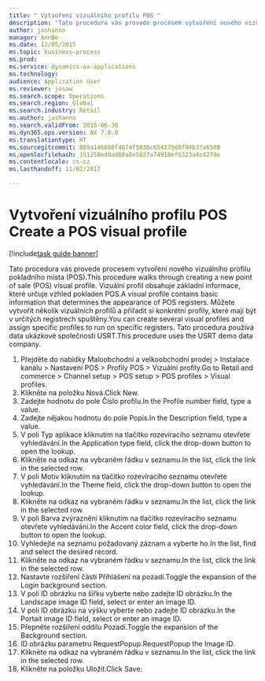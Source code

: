 ```yaml
--- 
title: " Vytvoření vizuálního profilu POS "
description: "Tato procedura vás provede procesem vytvoření nového vizuálního profilu pokladního místa (POS)."
author: jashanno
manager: AnnBe
ms.date: 12/05/2015
ms.topic: business-process
ms.prod: 
ms.service: dynamics-ax-applications
ms.technology: 
audience: Application User
ms.reviewer: josaw
ms.search.scope: Operations
ms.search.region: Global
ms.search.industry: Retail
ms.author: jashanno
ms.search.validFrom: 2016-06-30
ms.dyn365.ops.version: AX 7.0.0
ms.translationtype: HT
ms.sourcegitcommit: 809a1466b0f4674f503bc654175d8f94b37a6508
ms.openlocfilehash: 151250ed0ad68a0e5827a74918ef6323a4c4279e
ms.contentlocale: cs-cz
ms.lasthandoff: 11/02/2017

---
```

# <a name="create-a-pos-visual-profile"></a><span data-ttu-id="87825-103"> Vytvoření vizuálního profilu POS </span><span class="sxs-lookup"><span data-stu-id="87825-103">Create a POS visual profile</span></span> 

[!include[task guide banner](../includes/task-guide-banner.md)]

<span data-ttu-id="87825-104">Tato procedura vás provede procesem vytvoření nového vizuálního profilu pokladního místa (POS).</span><span class="sxs-lookup"><span data-stu-id="87825-104">This procedure walks through creating a new point of sale (POS) visual profile.</span></span> <span data-ttu-id="87825-105">Vizuální profil obsahuje základní informace, které určuje vzhled pokladen POS.</span><span class="sxs-lookup"><span data-stu-id="87825-105">A visual profile contains basic information that determines the appearance of POS registers.</span></span> <span data-ttu-id="87825-106">Můžete vytvořit několik vizuálních profilů a přiřadit si konkrétní profily, které mají být v určitých registrech spuštěny.</span><span class="sxs-lookup"><span data-stu-id="87825-106">You can create several visual profiles and assign specific profiles to run on specific registers.</span></span> <span data-ttu-id="87825-107">Tato procedura používá data ukázkové společnosti USRT.</span><span class="sxs-lookup"><span data-stu-id="87825-107">This procedure uses the USRT demo data company.</span></span>

1. <span data-ttu-id="87825-108">Přejděte do nabídky Maloobchodní a velkoobchodní prodej > Instalace kanálu > Nastavení POS > Profily POS > Vizuální profily.</span><span class="sxs-lookup"><span data-stu-id="87825-108">Go to Retail and commerce > Channel setup > POS setup > POS profiles > Visual profiles.</span></span>
2. <span data-ttu-id="87825-109">Klikněte na položku Nová.</span><span class="sxs-lookup"><span data-stu-id="87825-109">Click New.</span></span>
3. <span data-ttu-id="87825-110">Zadejte hodnotu do pole Číslo profilu.</span><span class="sxs-lookup"><span data-stu-id="87825-110">In the Profile number field, type a value.</span></span>
4. <span data-ttu-id="87825-111">Zadejte nějakou hodnotu do pole Popis.</span><span class="sxs-lookup"><span data-stu-id="87825-111">In the Description field, type a value.</span></span>
5. <span data-ttu-id="87825-112">V poli Typ aplikace kliknutím na tlačítko rozevíracího seznamu otevřete vyhledávání.</span><span class="sxs-lookup"><span data-stu-id="87825-112">In the Application type field, click the drop-down button to open the lookup.</span></span>
6. <span data-ttu-id="87825-113">Klikněte na odkaz na vybraném řádku v seznamu.</span><span class="sxs-lookup"><span data-stu-id="87825-113">In the list, click the link in the selected row.</span></span>
7. <span data-ttu-id="87825-114">V poli Motiv kliknutím na tlačítko rozevíracího seznamu otevřete vyhledávání.</span><span class="sxs-lookup"><span data-stu-id="87825-114">In the Theme field, click the drop-down button to open the lookup.</span></span>
8. <span data-ttu-id="87825-115">Klikněte na odkaz na vybraném řádku v seznamu.</span><span class="sxs-lookup"><span data-stu-id="87825-115">In the list, click the link in the selected row.</span></span>
9. <span data-ttu-id="87825-116">V poli Barva zvýraznění kliknutím na tlačítko rozevíracího seznamu otevřete vyhledávání.</span><span class="sxs-lookup"><span data-stu-id="87825-116">In the Accent color field, click the drop-down button to open the lookup.</span></span>
10. <span data-ttu-id="87825-117">Vyhledejte na seznamu požadovaný záznam a vyberte ho.</span><span class="sxs-lookup"><span data-stu-id="87825-117">In the list, find and select the desired record.</span></span>
11. <span data-ttu-id="87825-118">Klikněte na odkaz na vybraném řádku v seznamu.</span><span class="sxs-lookup"><span data-stu-id="87825-118">In the list, click the link in the selected row.</span></span>
12. <span data-ttu-id="87825-119">Nastavte rozšíření části Přihlášení na pozadí.</span><span class="sxs-lookup"><span data-stu-id="87825-119">Toggle the expansion of the Login background section.</span></span>
13. <span data-ttu-id="87825-120">V poli ID obrázku na šířku vyberte nebo zadejte ID obrázku.</span><span class="sxs-lookup"><span data-stu-id="87825-120">In the Landscape image ID field, select or enter an image ID.</span></span>
14. <span data-ttu-id="87825-121">V poli ID obrázku na výšku vyberte nebo zadejte ID obrázku.</span><span class="sxs-lookup"><span data-stu-id="87825-121">In the Portait image ID field, select or enter an image ID.</span></span>
15. <span data-ttu-id="87825-122">Přepněte rozšíření oddílu Pozadí.</span><span class="sxs-lookup"><span data-stu-id="87825-122">Toggle the expansion of the Background section.</span></span>
16. <span data-ttu-id="87825-123">ID obrázku parametru RequestPopup.</span><span class="sxs-lookup"><span data-stu-id="87825-123">RequestPopup the Image ID.</span></span>
17. <span data-ttu-id="87825-124">Klikněte na odkaz na vybraném řádku v seznamu.</span><span class="sxs-lookup"><span data-stu-id="87825-124">In the list, click the link in the selected row.</span></span>
18. <span data-ttu-id="87825-125">Klikněte na položku Uložit.</span><span class="sxs-lookup"><span data-stu-id="87825-125">Click Save.</span></span>


